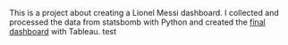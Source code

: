 This is a project about creating a Lionel Messi dashboard. 
I collected and processed the data from statsbomb with Python and created the [final dashboard](https://public.tableau.com/views/MessiinLaLiga/Dashboard1?:language=en-EN&publish=yes&:display_count=n&:origin=viz_share_link) with Tableau. test
